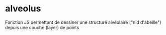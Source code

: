 alveolus
========

Fonction JS permettant de dessiner une structure alvéolaire ("nid d'abeille") depuis une couche (layer) de points
